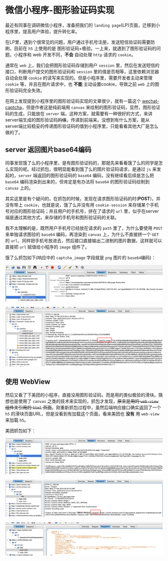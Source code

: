 # 微信小程序-图形验证码实现

最近有同事在调研微信小程序，准备把我们的 `landing page`(LP)页面，迁移到小程序里，提高用户体验，提升转化率。

在LP里，遇到个很常见的问题，用户通过手机号注册，发送短信验证码需要防刷，目前在 `h5` 上使用的是 图形验证码+极验。一上来，就遇到了图形验证码的问题。小程序和 web 开发不同，**不会** 自动处理 `http` 请求的 `cookie`。

通常在 `web` 上，我们会把图形验证码存储到用户 `session` 里，然后在发送短信的接口，判断用户提交的图形验证码和 `session` 里的值是否相等，这里依赖浏览器自动会处理 `cookie` 的读写来实现的。但是小程序里，需要开发者主动来管理 `cookie` 等，并且在图片请求中，也 **不能** 主动设置cookie，导致之前 `web` 上的图形验证码完全失效。

在网上发现提到小程序里的图形验证码实现的文章很少，就有一篇这个 [wechat-captcha](https://github.com/CaraXiaoKe/wechat-captcha)，但是作者这是纯前端用 `canvas` 来绘制的图形验证码，显然，图形验证码的生成，只能放在 `server` 端，这种方案，就需要有一种很好的方式，来讲server端生成的图形验证码<s>的值</s>，传递到前端来。没想到有什么方案，能从server端比较稳妥的传递图形验证码的值到小程序里，只能看看其他大厂是怎么做的了。


## server 返回图片base64编码

同事发现饿了么的小程序里，是有图形验证码的，那就先来看看饿了么的同学是怎么实现的呢。经过抓包，很明显能看到饿了么的图片验证码请求，是通过 `js` 来发起的，`server` 端返回的图形验证码的 `base64` 编码，没有继续看后续是怎么把 `base64` 编码渲染到出来的，但肯定是有办法将 `base64` 的图形验证码绘制到 `canvas` 上的。

其实这里是有个疑问的，在抓包的时候，发现在请求图形验证码的时(**POST**)，并没有带上 `cookie`，也就是说，饿了么并没有用 `cookie-session` 来存储某个手机号对应的图形验证码；并且用户的手机号，拼在了请求的 `url` 里，似乎在server端是通过其他方式，来存储的手机号和图形验证码的关联。

我不太理解的是，既然用户手机号已经放在请求的 `path` 里了，为什么要使用 `POST` 来单独请求图验的 `base64` 编码，再渲染到 `canvas` 上，为什么不直接拼一个 `GET` 的 `url`，同样把手机号放进去，然后接口直接输出二进制的图片数据，这样就可以直接把 `url` 赋值给小程序的 `image` 组件了。

饿了么抓包如下(响应中的 `captcha_image` 字段就是 `png` 图片的 `base64`编码)：

![请求图形验证码](./assets/eleme-1.png)

![图形验证码接口响应](./assets/eleme-2.png)


## 使用 WebView

然后又看了下美团的小程序，直接没用图形验证码，而是用的类似极验的滑块。猜想也是使用了 `canvas` 之类的技术来实现的，抓包才发现，<s>原来是用的 `web-view`组件来引用的 `html` 页面</s>。刚重新抓包过程中，虽然后端响应接口确实返回了一个 `h5` 的滑块页面URL，但是没看到有加载这个页面，看来美团也 **没有** 用 `web-view` 来加载 `h5`。

美团抓包如下：

![请求是否需要验证](./assets/mt-1.png)

![返回H5的滑块URL响应](./assets/mt-2.png)

![应该是给小程序滑块实现用的](./assets/mt-3.png)

